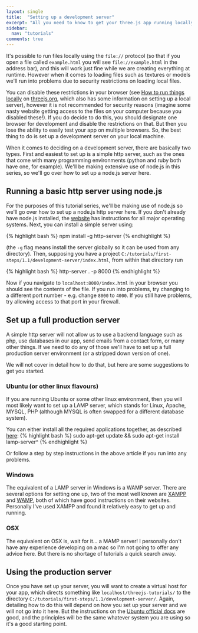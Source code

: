 ```yaml
---
layout: single
title:  "Setting up a development server"
excerpt: "All you need to know to get your three.js app running locally"
sidebar:
  nav: "tutorials"
comments: true
---
```


It's possible to run files locally using the `file://` protocol (so that if you open a file called `example.html` you will see `file://example.html` in the address bar), and this will work just fine while we are creating everything at runtime. However when it comes to loading files such as textures or models we'll run into problems due to security restrictions on loading local files. 

You can disable these restrictions in your browser (see [How to run things locally](https://threejs.org/docs/#manual/introduction/How-to-run-thing-locally) on [threejs.org](https://threejs.org), which also has some information on setting up a local server), however it is not recommended for security reasons (imagine some nasty website getting access to the files on your computer because you disabled these!). If you do decide to do this, you should designate one browser for development and disable the restrictions on that. But then you lose the ability to easily test your app on multiple browsers. So, the best thing to do is set up a development server on your local machine. 

When it comes to deciding on a development server, there are basically two types. First and easiest to set up is a simple http server, such as the ones that come with many programming environments (python and ruby both have one, for example). We'll be making extensive use of node.js in this series, so we'll go over how to set up a node.js server here. 

## Running a basic http server using node.js 

For the purposes of this tutorial series, we'll be making use of node.js so we'll go over how to set up a node.js http server here. If you don't already have node.js installed, the [website](https://nodejs.org/en/download/package-manager/) has instructions for all major operating systems. Next, you can install a simple server using:

{% highlight bash %}
npm install -g http-server 
{% endhighlight %}

(the `-g` flag means install the server globally so it can be used from any directory). Then, supposing you have a project `C:/tutorials/first-steps/1.1/development-server/index.html`, from within that directory run

{% highlight bash %}
http-server . -p 8000
{% endhighlight %}

Now if you navigate to `localhost:8000/index.html` in your browser you should see the contents of the file. If you run into problems, try changing to a different port number - e.g. change `8000` to `4000`. If you still have problems, try allowing access to that port in your firewall. 

## Set up a full production server 

A simple http server will not allow us to use a backend language such as php, use databases in our app, send emails from a contact form, or many other things. If we need to do any of those we'll have to set up a full production server environment (or a stripped down version of one).

We will not cover in detail how to do that, but here are some suggestions to get you started.

### Ubuntu (or other linux flavours)

If you are running Ubuntu or some other linux environment, then you  will most likely want to set up a LAMP server, which stands for Linux, Apache, MYSQL, PHP (although MYSQL is often swapped for a different database system).

You can either install all the required applications together, as described [here](https://help.ubuntu.com/community/ApacheMySQLPHP#Hint:_Server_Guide):
{% highlight bash %}
 sudo apt-get update && sudo apt-get install lamp-server^
{% endhighlight %}

Or follow a step by step instructions in the above article if you run into any problems. 

### Windows

The equivalent of a LAMP server in Windows is a WAMP server. There are several options for setting one up, two of the most well known are [XAMPP](https://www.apachefriends.org/index.html) and [WAMP](http://www.wampserver.com/en/), both of which have good instructions on their websites. Personally I've used XAMPP and found it relatively easy to get up and running. 

### OSX 

The equivalent on OSX is, wait for it... a MAMP server! I personally don't have any experience developing on a mac so I'm not going to offer any advice here. But there is no shortage of tutorials a quick search away. 

## Using the production server

Once you have set up your server, you will want to create a virtual host for your app, which directs something like `localhost/threejs-tutorials/` to the directory `C:/tutorials/first-steps/1.1/development-server/`. Again, detailing how to do this will depend on how you set up your server and we will not go into it here. But the instructions on the [Ubuntu official docs](https://help.ubuntu.com/community/ApacheMySQLPHP#Virtual_Hosts) are good, and the principles will be the same whatever system you are using so it's a good starting point.
